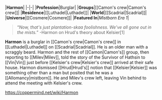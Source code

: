 |**Harmon**|
|-|-|
|**Profession**|Burglar|
|**Groups**|[[Camon's crew\|Camon's crew]]|
|**Residence**|[[Luthadel\|Luthadel]]|
|**World**|[[Scadrial\|Scadrial]]|
|**Universe**|[[Cosmere\|Cosmere]]|
|**Featured In**|*Mistborn Era 1*|

>“*Now, that's just plantation-skaa foolishness. We’ve all gone out in the mists.*”
\-Harmon on Hrud's theory about Kelsier[1]


**Harmon** is a burglar in [[Camon's crew\|Camon's crew]] in [[Luthadel\|Luthadel]] on [[Scadrial\|Scadrial]]. He is an older man with a scraggly beard.
Harmon and the rest of [[Camon\|Camon's]] group, then reporting to [[Milev\|Milev]], told the story of the Survivor of Hathsin to [[Vin\|Vin]] just before [[Kelsier's crew\|Kelsier's crew]] arrived at their safe house. Harmon dismissed [[Hrud\|Hrud's]] notion that [[Kelsier\|Kelsier]] was something other than a man but posited that he was a [[Allomancy\|mistborn]]. He and Milev's crew left, leaving Vin behind to attend the meeting with Kelsier's crew.



https://coppermind.net/wiki/Harmon